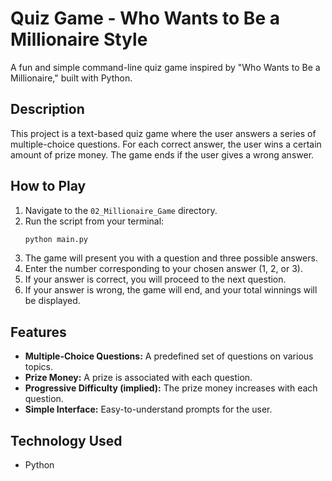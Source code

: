 # Quiz Game - Who Wants to Be a Millionaire Style

A fun and simple command-line quiz game inspired by "Who Wants to Be a Millionaire," built with Python.

## Description

This project is a text-based quiz game where the user answers a series of multiple-choice questions. For each correct answer, the user wins a certain amount of prize money. The game ends if the user gives a wrong answer.

## How to Play

1.  Navigate to the `02_Millionaire_Game` directory.
2.  Run the script from your terminal:
    ```bash
    python main.py
    ```
3.  The game will present you with a question and three possible answers.
4.  Enter the number corresponding to your chosen answer (1, 2, or 3).
5.  If your answer is correct, you will proceed to the next question.
6.  If your answer is wrong, the game will end, and your total winnings will be displayed.

## Features

-   **Multiple-Choice Questions:** A predefined set of questions on various topics.
-   **Prize Money:** A prize is associated with each question.
-   **Progressive Difficulty (implied):** The prize money increases with each question.
-   **Simple Interface:** Easy-to-understand prompts for the user.

## Technology Used

-   Python 